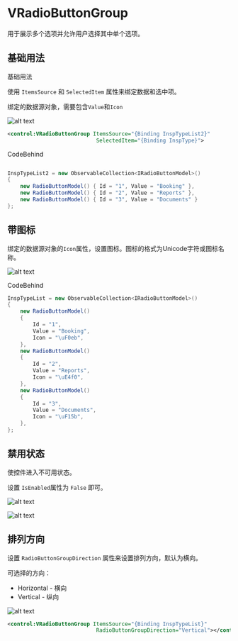 
# VRadioButtonGroup

用于展示多个选项并允许用户选择其中单个选项。


## 基础用法


基础用法

使用 `ItemsSource` 和 `SelectedItem` 属性来绑定数据和选中项。

绑定的数据源对象，需要包含`Value`和`Icon`


![alt text](assets/image-52.png)


```xml
<control:VRadioButtonGroup ItemsSource="{Binding InspTypeList2}"
                            SelectedItem="{Binding InspType}">

```


CodeBehind

```csharp

InspTypeList2 = new ObservableCollection<IRadioButtonModel>()
{
    new RadioButtonModel() { Id = "1", Value = "Booking" },
    new RadioButtonModel() { Id = "2", Value = "Reports" },
    new RadioButtonModel() { Id = "3", Value = "Documents" }
};
```

## 带图标


绑定的数据源对象的`Icon`属性，设置图标。图标的格式为Unicode字符或图标名称。


![alt text](assets/image-53.png)


CodeBehind

```csharp
InspTypeList = new ObservableCollection<IRadioButtonModel>()
{
    new RadioButtonModel()
    {
        Id = "1",
        Value = "Booking",
        Icon = "\uF0eb",
    },
    new RadioButtonModel()
    {
        Id = "2",
        Value = "Reports",
        Icon = "\uE4f0",
    },
    new RadioButtonModel()
    {
        Id = "3",
        Value = "Documents",
        Icon = "\uF15b",
    },
};

```

## 禁用状态


使控件进入不可用状态。

设置 `IsEnabled`属性为 `False` 即可。


![alt text](assets/image-54.png)


![alt text](assets/image-55.png)


## 排列方向

设置 `RadioButtonGroupDirection` 属性来设置排列方向，默认为横向。

可选择的方向：

* Horizontal - 横向
* Vertical - 纵向

![alt text](assets/image-56.png)

```xml
<control:VRadioButtonGroup ItemsSource="{Binding InspTypeList}"
                            RadioButtonGroupDirection="Vertical"></control:VRadioButtonGroup>

```
